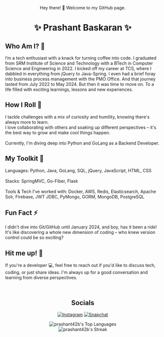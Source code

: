 <div align="center">
Hey there! 👋 Welcome to my GitHub page.

<!--
**prashant42b/prashant42b** is a ✨ _special_ ✨ repository because its `README.md` (this file) appears on your GitHub profile.
-->

<p style="font-weight:bold;" text-align="center">
<h1>✨ Prashant Baskaran ✨</h1>
</p>
</div>

<p style="font-weight:bold;tex-align:center" align="center">
<h2>Who Am I? 🤔 </h2>
I’m a tech enthusiast with a knack for turning coffee into code. I graduated from SRM Institute of Science and Technology with a BTech in Computer Science and Engineering in 2022. I kicked off my career at TCS, where I dabbled in everything from jQuery to Java-Spring. I even had a brief foray into business process management with the PMO Office. And that journey lasted from July 2022 to May 2024. But then it was time to move on. To a life filled with exciting learnings, lessons and new experiences.
</p>

<p style="font-weight:bold;" align="center">
<h2>How I Roll 👯</h2>
I tackle challenges with a mix of curiosity and humility, knowing there's always more to learn.<br> I love collaborating with others and soaking up different perspectives – it's the best way to grow and make cool things happen.<br><br> Currently, I'm diving deep into Python and GoLang as a Backend Developer.
</p>

<h2>My Toolkit 🔭</h2>
Languages: Python, Java, GoLang, SQL, jQuery, JavaScript, HTML, CSS<br><br>
Stacks: SpringMVC, Go-Fiber, Flask<br><br>
Tools & Tech I've worked with: Docker, AWS, Redis, Elasticsearch, Apache Solr, Firebase, JWT JDBC, PyMongo, GORM, MongoDB, PostgreSQL

<p style="font-weight:bold;" align="center">
<h2>Fun Fact ⚡</h2>
I didn't dive into Git/GitHub until January 2024, and boy, has it been a ride! It's like discovering a whole new dimension of coding – who knew version control could be so exciting?
</p>

<p style="font-weight:bold;" align="center">
<h2>Hit me up! 💬</h2>
If you're a developer 💻, feel free to reach out if you'd like to discuss tech, coding, or just share ideas. I'm always up for a good conversation and learning from diverse perspectives.
</p>
<br>

<div align="center">
<p style="font-weight:bold;" align="center">
<h2>Socials</h2>
</p>

  
[![Instagram](https://img.shields.io/badge/Instagram-follow-brightgreen.svg?logo=instagram&logoColor=white&style=for-the-badge)](https://www.instagram.com/prashant42b/)
[![Snapchat](https://img.shields.io/badge/Snapchat-add-yellow.svg?logo=snapchat&logoColor=white&style=for-the-badge)](https://www.snapchat.com/add/prashant42b)

</div>

<div align="center">
  
![prashant42b's Top Languages](https://github-readme-stats.vercel.app/api/top-langs/?username=prashant42b&theme=vue-dark&show_icons=true&hide_border=false&layout=compact) <br>
![prashant42b's Streak](https://github-readme-streak-stats.herokuapp.com/?user=prashant42b&theme=vue-dark&hide_border=false)

</div>

